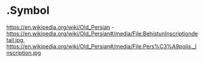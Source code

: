 # .Symbol
https://en.wikipedia.org/wiki/Old_Persian - https://en.wikipedia.org/wiki/Old_Persian#/media/File:BehistunInscriptiondetail.jpg, https://en.wikipedia.org/wiki/Old_Persian#/media/File:Pers%C3%A9polis._Inscription.jpg
